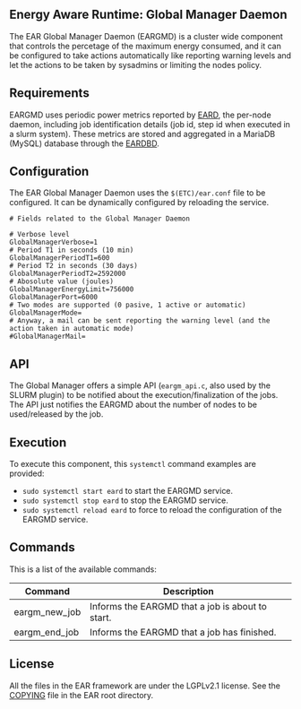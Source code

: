 Energy Aware Runtime: Global Manager Daemon
-------------------------------------------
The EAR Global Manager Daemon (EARGMD) is a cluster wide component that controls the percetage of the maximum energy consumed, and it can be configured to take actions automatically like reporting warning levels and let the actions to be taken by sysadmins or limiting the nodes policy.

Requirements
------------
EARGMD uses periodic power metrics reported by [EARD](../daemon/README.md), the per-node daemon, including job identification details (job id, step id when executed in a slurm system). These metrics are stored and aggregated in a MariaDB (MySQL) database through the [EARDBD](../database_cache/REAME.md).

Configuration
-------------
The EAR Global Manager Daemon uses the `$(ETC)/ear.conf` file to be configured. It can be dynamically configured by reloading the service.

```
# Fields related to the Global Manager Daemon

# Verbose level
GlobalManagerVerbose=1
# Period T1 in seconds (10 min)
GlobalManagerPeriodT1=600
# Period T2 in seconds (30 days)
GlobalManagerPeriodT2=2592000
# Abosolute value (joules)
GlobalManagerEnergyLimit=756000
GlobalManagerPort=6000
# Two modes are supported (0 pasive, 1 active or automatic)
GlobalManagerMode=
# Anyway, a mail can be sent reporting the warning level (and the action taken in automatic mode)
#GlobalManagerMail=
```

API
---
The Global Manager offers a simple API (`eargm_api.c`, also used by the SLURM plugin) to be notified about the execution/finalization of the jobs. The API just notifies the EARGMD about the number of nodes to be used/released by the job.

Execution
---------
To execute this component, this `systemctl` command examples are provided:
- `sudo systemctl start eard` to start the EARGMD service.
- `sudo systemctl stop eard` to stop the EARGMD service.
- `sudo systemctl reload eard` to force to reload the configuration of the EARGMD service.

Commands
--------
This is a list of the available commands:

| Command           | Description                                         |
| ----------------- | --------------------------------------------------- |
| eargm_new_job     | Informs the EARGMD that a job is about to start.    |
| eargm_end_job     | Informs the EARGMD that a job has finished.         |

License
-------
All the files in the EAR framework are under the LGPLv2.1 license. See the [COPYING](../../COPYING) file in the EAR root directory.
